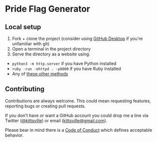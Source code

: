# Pride Flag Generator

## Local setup

1. Fork + clone the project (consider using [GitHub Desktop](https://desktop.github.com/) if you're unfamiliar with git)
2. Open a terminal in the project directory
3. Serve the directory as a website using:
  - `python3 -m http.server` if you have Python installed
  - `ruby -run -ehttpd . -p8000` if you have Ruby installed
  - Any of [these other methods](https://gist.github.com/willurd/5720255)

## Contributing

Contributions are always welcome. This could mean requesting features, reporting bugs or creating pull requests.

If you don't have or want a GitHub account you could drop me a line via Twitter ([@kittsville](https://twitter.com/kittsville)) or email (kittsville@gmail.com).

Please bear in mind there is a [Code of Conduct](CODE_OF_CONDUCT.md) which defines acceptable behavior.
